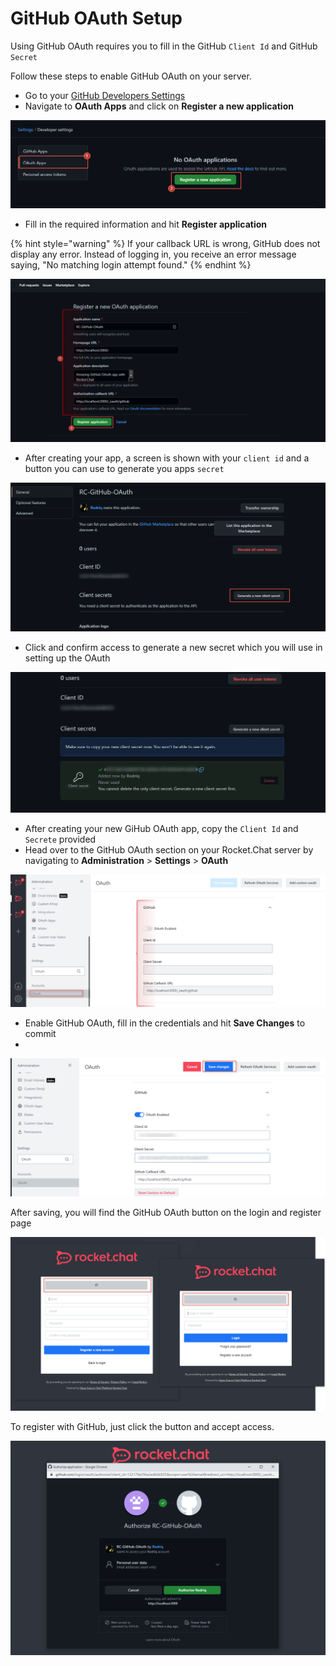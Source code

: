# GitHub OAuth Setup

Using GitHub OAuth requires you to fill in the GitHub `Client Id` and GitHub `Secret`

Follow these steps to enable GitHub OAuth on your server.

* Go to your [GitHub Developers Settings](https://github.com/settings/developers)
* Navigate to **OAuth Apps** and click on **Register a new application**

![](<../../../../.gitbook/assets/image (690) (2).png>)

* Fill in the required information and hit **Register application**

{% hint style="warning" %}
If your callback URL is wrong, GitHub does not display any error. Instead of logging in, you receive an error message saying, "No matching login attempt found."
{% endhint %}

![](<../../../../.gitbook/assets/image (692) (1) (1).png>)

* After creating your app, a screen is shown with your `client id` and a button you can use to generate you apps `secret`

![](<../../../../.gitbook/assets/image (688) (2).png>)

* Click and confirm access to generate a new secret which you will use in setting up the OAuth

![](<../../../../.gitbook/assets/image (634) (1).png>)

* After creating your new GiHub OAuth app, copy the `Client Id` and `Secrete` provided
* Head over to the GitHub OAuth section on your Rocket.Chat server by navigating to **Administration** > **Settings** > **OAuth**

![](<../../../../.gitbook/assets/image (671) (1) (1).png>)

* Enable GitHub OAuth, fill in the credentials and hit **Save Changes** to commit
*

![](<../../../../.gitbook/assets/image (687) (1) (1) (1).png>)

After saving, you will find the GitHub OAuth button on the login and register page

![](<../../../../.gitbook/assets/image (649) (1) (1).png>)

To register with GitHub, just click the button and accept access.

![](<../../../../.gitbook/assets/image (643) (1) (1) (1) (1).png>)
